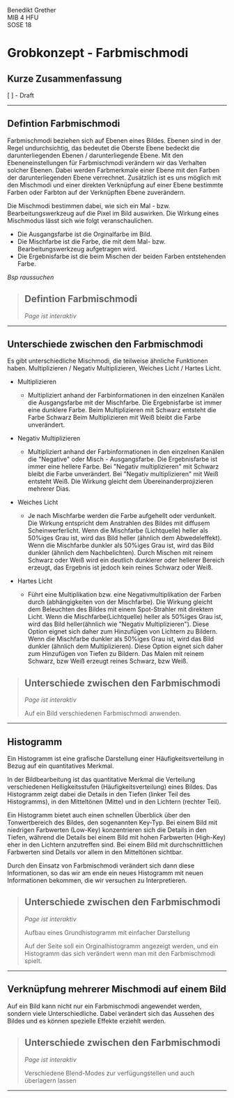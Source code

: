 Benedikt Grether </br>
MIB 4 HFU </br>
SOSE 18 </br>

# Grobkonzept - Farbmischmodi

## Kurze Zusammenfassung 
[ ] - Draft

***

## Defintion Farbmischmodi

Farbmischmodi beziehen sich auf Ebenen eines Bildes.
Ebenen sind in der Regel undurchsichtig, das bedeutet die Oberste Ebene bedeckt die darunterliegenden Ebenen / darunterliegende Ebene. 
Mit den Ebeneneinstellungen für Farbmischmodi verändern wir das Verhalten solcher Ebenen.
Dabei werden Farbmerkmale einer Ebene mit den Farben der darunterliegenden Ebene verrechnet.
Zusätzlich ist es uns möglich mit den Mischmodi und einer direkten Verknüpfung auf einer Ebene bestimmte Farben oder Farbton auf der Verknüpften Ebene zuverändern.

Die Mischmodi bestimmen dabei, wie sich ein Mal - bzw. Bearbeitungswerkzeug auf die Pixel im Bild auswirken. Die Wirkung eines Mischmodus lässt sich wie folgt veranschaulichen.

- Die Ausgangsfarbe ist die Orginalfarbe im Bild.
- Die Mischfarbe ist die Farbe, die mit dem Mal- bzw. Bearbeitungswerkzeug aufgetragen wird.
- Die Ergebnisfarbe ist die beim Mischen der beiden Farben entstehenden Farbe.

*Bsp raussuchen*

> ## Defintion Farbmischmodi
> *Page ist interaktiv*
>
>  

***

## Unterschiede zwischen den Farbmischmodi

Es gibt unterschiedliche Mischmodi, die teilweise ähnliche Funktionen haben.
Multiplizieren / Negativ Multiplizieren,
Weiches Licht / Hartes Licht.

- Multiplizieren
    - Multipliziert anhand der Farbinformationen in den einzelnen Kanälen die Ausgangsfarbe mit der Mischfarbe. Die Ergebnisfarbe ist immer eine dunklere Farbe.
    Beim Multiplizieren mit Schwarz entsteht die Farbe Schwarz
    Beim Multiplizieren mit Weiß bleibt die Farbe unverändert.

- Negativ Multiplizieren 
    - Multipliziert anhand der Farbinformationen in den einzelnen Kanälen die "Negative" oder Misch - Ausgangsfarbe. Die Ergebnisfarbe ist immer eine hellere Farbe. Bei "Negativ multiplizieren" mit Schwarz bleibt die Farbe unverändert. Bei "Negativ multiplizieren" mit Weiß entsteht Weiß. 
    Die Wirkung gleicht dem Übereinanderprojizieren mehrerer Dias.

- Weiches Licht
    - Je nach Mischfarbe werden die Farbe aufgehellt oder verdunkelt. Die Wirkung entspricht dem Anstrahlen des Bildes mit diffusem Scheinwerferlicht. Wenn die Mischfarbe (Lichtquelle) heller als 50%iges Grau ist, wird das Bild heller (ähnlich dem Abwedeleffekt). Wenn die Mischfarbe dunkler als 50%iges Grau ist, wird das Bild dunkler (ähnlich dem Nachbelichten). Durch Mischen mit reinem Schwarz oder Weiß wird ein deutlich dunklerer oder hellerer Bereich erzeugt, das Ergebnis ist jedoch kein reines Schwarz oder Weiß.

- Hartes Licht
    - Führt eine Multiplikation bzw. eine Negativmultiplikation der Farben durch (abhängigkeiten von der Mischfarbe). Die Wirkung gleicht dem Beleuchten des Bildes mit einem Spot-Strahler mit direktem Licht. Wenn die Mischfarbe(Lichtquelle) heller als 50%iges Grau ist, wird das Bild heller(ähnlich wie "Negativ Multiplizieren"). Diese Option eignet sich daher zum Hinzufügen von Lichtern zu Bildern. Wenn die Mischfarbe dunkler als 50%iges Grau ist, wird das Bild dunkler (ähnlich dem Multiplizieren). Diese Option eignet sich daher zum Hinzufügen von Tiefen zu Bildern. Das Malen mit reinem Schwarz, bzw Weiß erzeugt reines Schwarz, bzw Weiß.

> ## Unterschiede zwischen den Farbmischmodi
> *Page ist interaktiv*
>
> Auf ein Bild verschiedenen Farbmischmodi anwenden.
>   

***

## Histogramm

Ein Histogramm ist eine grafische Darstellung einer Häufigkeitsverteilung in Bezug auf ein quantitatives Merkmal.
<!-- Bei unserem Histogramm ist das quantitative Merkmal die Helligkeitsinformationen eines Farbpixels, sowie seiner Farbkanäle und die Tonwerte des Bildes. -->

In der Bildbearbeitung ist das quantitative Merkmal die Verteilung verschiedenen Helligkeitsstufen (Häufigkeitsverteilung) eines Bildes.
Das Histogramm zeigt dabei die Details in den Tiefen (linker Teil des Histogramms), in den Mitteltönen (Mitte) und in den Lichtern (rechter Teil). 

<!-- Ein Histogramm stellt die Verteilung eines Bildes auf die verschiedenen Helligkeitsstufen grafisch dar. Das Histogramm zeigt Details in den Tiefen (linker Teil des Histogramms), in den Mitteltönen (Mitte) und in den Lichtern (rechter Teil).  -->
<!-- Anhand eines Histogramms lässt sich erkennen, ob die Detailgenauigkeit im Bild ausreicht, um vernünftige Korrekturen vornehmen zu können. -->

Ein Histogramm bietet auch einen schnellen Überblick über den Tonwertbereich des Bildes, den sogenannten Key-Typ. Bei einem Bild mit niedrigen Farbwerten (Low-Key) konzentrieren sich die Details in den Tiefen, während die Details bei einem Bild mit hohen Farbwerten (High-Key) eher in den Lichtern anzutreffen sind. Bei einem Bild mit durchschnittlichen Farbwerten sind Details vor allem in den Mitteltönen sichtbar.


Durch den Einsatz von Farbmischmodi verändert sich dann diese Informationen, so das wir am ende ein neues Histogramm mit neuen Informationen bekommen, die wir versuchen zu Interpretieren.

> ## Unterschiede zwischen den Farbmischmodi
> *Page ist interaktiv*
>
> Aufbau eines Grundhistogramm mit einfacher Darstellung
>
> Auf der Seite soll ein Orginalhistogramm angezeigt werden, und ein Histogramm das sich verändert wenn man mit den Farbmischmodi spielt.
>   

***

## Verknüpfung mehrerer Mischmodi auf einem Bild

Auf ein Bild kann nicht nur ein Farbmischmodi angewendet werden, sondern viele Unterschiedliche.
Dabei verändert sich das Aussehen des Bildes und es können spezielle Effekte erziehlt werden.

> ## Unterschiede zwischen den Farbmischmodi
> *Page ist interaktiv*
>
> Verschiedene Blend-Modes zur verfügungstellen und auch überlagern lassen
> 
>   

***